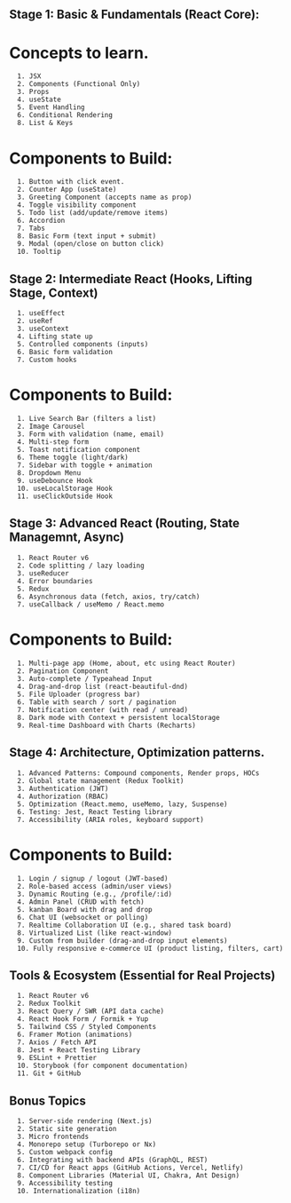 ## Stage 1: Basic & Fundamentals (React Core):
# Concepts to learn.
      1. JSX
      2. Components (Functional Only)
      3. Props
      4. useState
      5. Event Handling
      6. Conditional Rendering
      8. List & Keys

# Components to Build:
      1. Button with click event.
      2. Counter App (useState)
      3. Greeting Component (accepts name as prop)
      4. Toggle visibility component
      5. Todo list (add/update/remove items)
      6. Accordion
      7. Tabs
      8. Basic Form (text input + submit)
      9. Modal (open/close on button click)
      10. Tooltip


## Stage 2: Intermediate React (Hooks, Lifting Stage, Context)
      1. useEffect
      2. useRef
      3. useContext
      4. Lifting state up
      5. Controlled components (inputs)
      6. Basic form validation
      7. Custom hooks

# Components to Build:
      1. Live Search Bar (filters a list)
      2. Image Carousel
      3. Form with validation (name, email)
      4. Multi-step form
      5. Toast notification component
      6. Theme toggle (light/dark)
      7. Sidebar with toggle + animation
      8. Dropdown Menu
      9. useDebounce Hook
      10. useLocalStorage Hook
      11. useClickOutside Hook

## Stage 3: Advanced React (Routing, State Managemnt, Async)
      1. React Router v6
      2. Code splitting / lazy loading
      3. useReducer
      4. Error boundaries
      5. Redux 
      6. Asynchronous data (fetch, axios, try/catch)
      7. useCallback / useMemo / React.memo

# Components to Build:
      1. Multi-page app (Home, about, etc using React Router)
      2. Pagination Component
      3. Auto-complete / Typeahead Input
      4. Drag-and-drop list (react-beautiful-dnd)
      5. File Uploader (progress bar)
      6. Table with search / sort / pagination
      7. Notification center (with read / unread)
      8. Dark mode with Context + persistent localStorage
      9. Real-time Dashboard with Charts (Recharts)

## Stage 4: Architecture, Optimization patterns.
      1. Advanced Patterns: Compound components, Render props, HOCs
      2. Global state management (Redux Toolkit)
      3. Authentication (JWT)
      4. Authorization (RBAC)
      5. Optimization (React.memo, useMemo, lazy, Suspense)
      6. Testing: Jest, React Testing library
      7. Accessibility (ARIA roles, keyboard support)

# Components to Build:
      1. Login / signup / logout (JWT-based)
      2. Role-based access (admin/user views)
      3. Dynamic Routing (e.g., /profile/:id)
      4. Admin Panel (CRUD with fetch)
      5. kanban Board with drag and drop
      6. Chat UI (websocket or polling)
      7. Realtime Collaboration UI (e.g., shared task board)
      8. Virtualized List (like react-window)
      9. Custom from builder (drag-and-drop input elements)
      10. Fully responsive e-commerce UI (product listing, filters, cart)


## Tools & Ecosystem (Essential for Real Projects)
      1. React Router v6
      2. Redux Toolkit      
      3. React Query / SWR (API data cache)
      4. React Hook Form / Formik + Yup
      5. Tailwind CSS / Styled Components
      6. Framer Motion (animations)
      7. Axios / Fetch API
      8. Jest + React Testing Library
      9. ESLint + Prettier
      10. Storybook (for component documentation)
      11. Git + GitHub


## Bonus Topics  
      1. Server-side rendering (Next.js)
      2. Static site generation
      3. Micro frontends
      4. Monorepo setup (Turborepo or Nx)
      5. Custom webpack config
      6. Integrating with backend APIs (GraphQL, REST)
      7. CI/CD for React apps (GitHub Actions, Vercel, Netlify)
      8. Component Libraries (Material UI, Chakra, Ant Design)
      9. Accessibility testing
      10. Internationalization (i18n)


      
